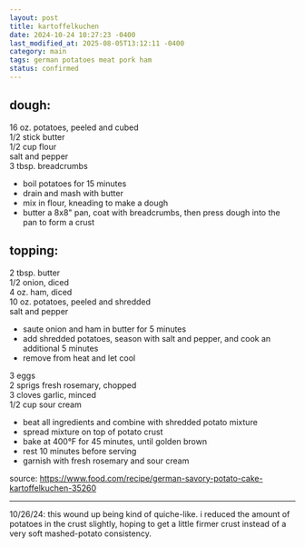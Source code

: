 ```yaml
---
layout: post
title: kartoffelkuchen
date: 2024-10-24 10:27:23 -0400
last_modified_at: 2025-08-05T13:12:11 -0400
category: main
tags: german potatoes meat pork ham
status: confirmed
---
```


## dough:

16 oz. potatoes, peeled and cubed  
1/2 stick butter  
1/2 cup flour  
salt and pepper  
3 tbsp. breadcrumbs  
* boil potatoes for 15 minutes
* drain and mash with butter
* mix in flour, kneading to make a dough
* butter a 8x8" pan, coat with breadcrumbs, then press dough into the pan to form a crust

## topping:

2 tbsp. butter  
1/2 onion, diced  
4 oz. ham, diced  
10 oz. potatoes, peeled and shredded  
salt and pepper  
* saute onion and ham in butter for 5 minutes
* add shredded potatoes, season with salt and pepper, and cook an additional 5 minutes
* remove from heat and let cool

3 eggs  
2 sprigs fresh rosemary, chopped  
3 cloves garlic, minced  
1/2 cup sour cream  
* beat all ingredients and combine with shredded potato mixture
* spread mixture on top of potato crust
* bake at 400°F for 45 minutes, until golden brown
* rest 10 minutes before serving
* garnish with fresh rosemary and sour cream

source: <https://www.food.com/recipe/german-savory-potato-cake-kartoffelkuchen-35260>

---

10/26/24: this wound up being kind of quiche-like. i reduced the amount of potatoes in the crust
slightly, hoping to get a little firmer crust instead of a very soft mashed-potato consistency.
